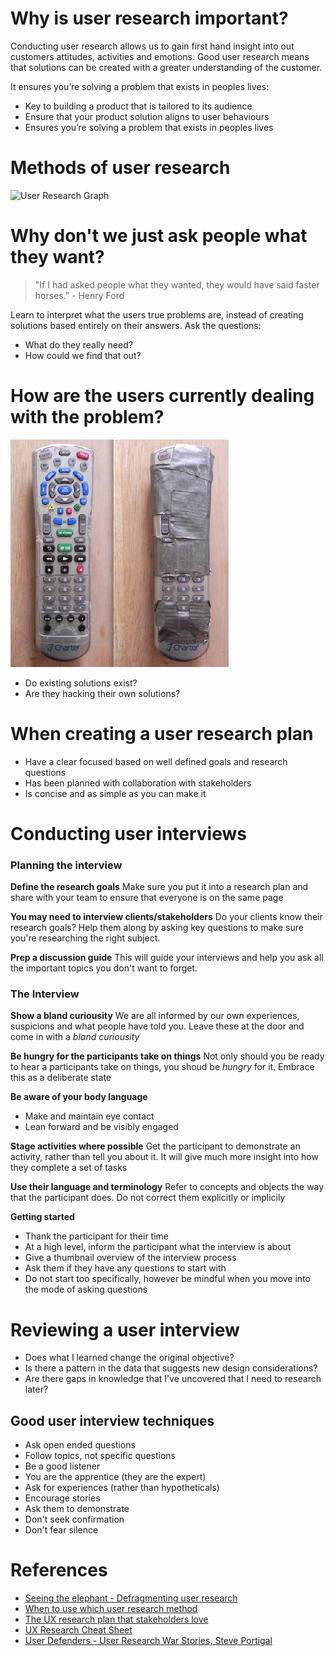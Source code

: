 <!-- TITLE: User research -->

# Why is user research important?
Conducting user research allows us to gain first hand insight into out customers attitudes, activities and emotions. Good user research means that solutions can be created with a greater understanding of the customer.

It ensures you’re solving a problem that exists in peoples lives:
* Key to building a product that is tailored to its audience
* Ensure that your product solution aligns to user behaviours
* Ensures you’re solving a problem that exists in peoples lives


# Methods of user research
![User Research Graph](//assets.asweb.com.au/User-Research-Graph.png)

# Why don't we just ask people what they want?
> "If I had asked people what they wanted, they would have said faster horses." - Henry Ford

Learn to interpret what the users true problems are, instead of creating solutions based entirely on their answers. Ask the questions:
* What do they really need?
* How could we find that out?

# How are the users currently dealing with the problem?

![Problem Hacking](/uploads/problem-hacking.png "Problem Hacking")

* Do existing solutions exist?
* Are they hacking their own solutions?

# When creating a user research plan
* Have a clear focused based on well defined goals and research questions
* Has been planned with collaboration with stakeholders
* Is concise and as simple as you can make it

# Conducting user interviews

### Planning the interview
**Define the research goals**
Make sure you put it into a research plan and share with your team to ensure that everyone is on the same page

**You may need to interview clients/stakeholders**
Do your clients know their research goals? Help them along by asking key questions to make sure you're researching the right subject.

**Prep a discussion guide**
This will guide your interviews and help you ask all the important topics you don't want to forget.

### The Interview

**Show a bland curiousity**
We are all informed by our own experiences, suspicions and what people have told you. Leave these at the door and come in with a _bland curiousity_

**Be hungry for the participants take on things**
Not only should you be ready to hear a participants take on things, you shoud be _hungry_ for it. Embrace this as a deliberate state

**Be aware of your body language**
* Make and maintain eye contact
* Lean forward and be visibly engaged

**Stage activities where possible**
Get the participant to demonstrate an activity, rather than tell you about it. It will give much more insight into how they complete a set of tasks

**Use their language and terminology**
Refer to concepts and objects the way that the participant does. Do not correct them explicitly or implicily

**Getting started**
* Thank the participant for their time
* At a high level, inform the participant what the interview is about
* Give a thumbnail overview of the interview process
* Ask them if they have any questions to start with
* Do not start too specifically, however be mindful when you move into the mode of asking questions

# Reviewing a user interview
* Does what I learned change the original objective?
* Is there a pattern in the data that suggests new design considerations?
* Are there gaps in knowledge that I've uncovered that I need to research later?

## Good user interview techniques
* Ask open ended questions
* Follow topics, not specific questions
* Be a good listener
* You are the apprentice (they are the expert)
* Ask for experiences (rather than hypotheticals)
* Encourage stories
* Ask them to demonstrate
* Don't seek confirmation
* Don't fear silence



# References
* [Seeing the elephant - Defragmenting user research](http://alistapart.com/article/seeing-the-elephant-defragmenting-user-research)
* [When to use which user research method](https://www.nngroup.com/articles/which-ux-research-methods/)
* [The UX research plan that stakeholders love](https://www.smashingmagazine.com/2012/01/ux-research-plan-stakeholders-love/)
* [UX Research Cheat Sheet](https://www.nngroup.com/articles/ux-research-cheat-sheet/)
* [User Defenders - User Research War Stories, Steve Portigal](https://userdefenders.com/podcast/049-user-research-war-stories-with-steve-portigal/)
